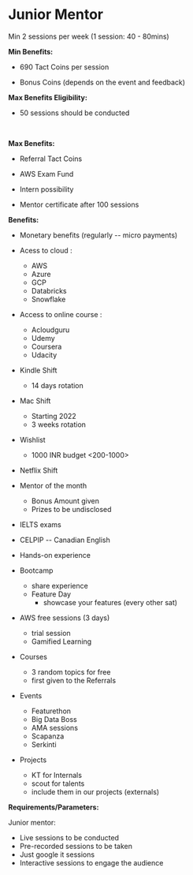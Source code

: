 
# Junior Mentor
Min 2 sessions per week (1 session: 40 - 80mins)

**Min Benefits:** 

- 690 Tact Coins per session

- Bonus Coins (depends on the event and feedback)


**Max Benefits Eligibility:**

- 50 sessions should be conducted

​

**Max Benefits:**

- Referral Tact Coins 

- AWS Exam Fund

- Intern possibility

- Mentor certificate after 100 sessions

**Benefits:**

- Monetary benefits (regularly -- micro payments) 
- Acess to cloud :
    - AWS
    - Azure
    - GCP
    - Databricks
    - Snowflake
- Access to online course :
    - Acloudguru
    - Udemy
    - Coursera
    - Udacity

- Kindle Shift 
    - 14 days rotation

- Mac Shift
    - Starting 2022
    - 3 weeks rotation

- Wishlist
    - 1000 INR budget <200-1000>

- Netflix Shift

- Mentor of the month 
    - Bonus Amount given
    - Prizes to be undisclosed

- IELTS exams 
- CELPIP -- Canadian English

- Hands-on experience
- Bootcamp 
    - share experience
    - Feature Day 
        - showcase your features (every other sat)

- AWS free sessions (3 days)
    - trial session
    - Gamified Learning

- Courses
    - 3 random topics for free
    - first given to the Referrals

- Events 
    - Featurethon
    - Big Data Boss
    - AMA sessions
    - Scapanza
    - Serkinti

- Projects 
    - KT for Internals
    - scout for talents 
    - include them in our projects (externals)

**Requirements/Parameters:**

Junior mentor:

- Live sessions to be conducted
- Pre-recorded sessions to be taken
- Just google it sessions
- Interactive sessions to engage the audience